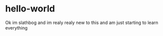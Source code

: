 # hello-world
Ok im slathbog and im realy realy new to this and am just starting to learn everything
